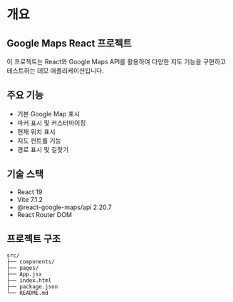 # 개요

## Google Maps React 프로젝트

이 프로젝트는 React와 Google Maps API를 활용하여 다양한 지도 기능을 구현하고 테스트하는 데모 애플리케이션입니다.

## 주요 기능

- 기본 Google Map 표시
- 마커 표시 및 커스터마이징
- 현재 위치 표시
- 지도 컨트롤 기능
- 경로 표시 및 길찾기

## 기술 스택

- React 19
- Vite 7.1.2
- @react-google-maps/api 2.20.7
- React Router DOM

## 프로젝트 구조

```
src/
├── components/
├── pages/
├── App.jsx
├── index.html
├── package.json
└── README.md
```
